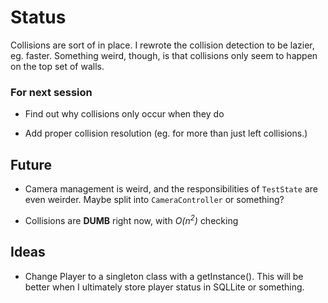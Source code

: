 Status
======

Collisions are sort of in place. I rewrote the collision detection to be lazier, eg. faster. Something weird, though, is that collisions only seem to happen on the top set of walls.

### For next session
+ Find out why collisions only occur when they do

+ Add proper collision resolution (eg. for more than just left collisions.)

Future
------

+ Camera management is weird, and the responsibilities of `TestState` are even weirder. Maybe split into `CameraController` or something?

+ Collisions are __DUMB__ right now, with _O(n<sup>2</sup>)_ checking


Ideas
-----

+ Change Player to a singleton class with a getInstance(). This will be better when I ultimately store player status in SQLLite or something.

